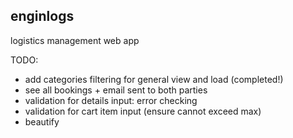 ## enginlogs

logistics management web app

TODO: 
- add categories filtering for general view and load (completed!)
- see all bookings + email sent to both parties
- validation for details input: error checking
- validation for cart item input (ensure cannot exceed max)
- beautify
